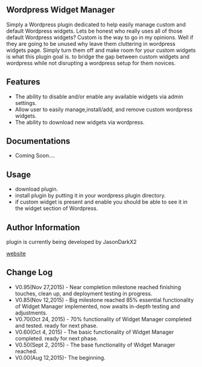 ## Wordpress Widget Manager
Simply a Wordpress plugin dedicated to help easily manage custom and default Wordpress widgets.
Lets be honest who really uses all of those default Wordpress widgets? Custom is the way to go in my opinions.
Well if they are going to be unused why leave them cluttering in wordpress widgets page. Simply turn them off and make room for your custom widgets is what this plugin goal is. to bridge the gap between custom widgets and wordpress while not disrupting a wordpress setup for them novices.   
## Features
* The ability to disable and/or enable any available widgets via admin settings.
* Allow user to easily manage,install/add, and remove custom wordpress widgets.
* The ability to download new widgets via wordpress.

## Documentations 
* Coming Soon....

## Usage
* download plugin.
* install plugin by putting it in your wordpress plugin directory.
* if custom widget is present and enable you should be able to see it in the widget section of Wordpress.  

## Author Information
plugin is currently being developed by JasonDarkX2

[website](http://www.jasondarkx2.com/)

## Change Log
* V0.95(Nov 27,2015) - Near completion milestone reached finishing touches, clean up, and deployment testing in progress.   
* V0.85(Nov 12,2015) - Big milestone reached 85% essential functionality of Widget Manager implemented, now awaits in-depth testing and adjustments.       
* V0.70(Oct 24, 2015) - 70% functionality of Widget Manager completed and tested. ready for next phase.  
* V0.60(Oct 4, 2015) - The basic functionality of Widget Manager completed. ready for next phase.  
* V0.50(Sept 2, 2015) - The base functionality of Widget Manager reached.  
* V0.00(Aug 12,2015)- The beginning. 

